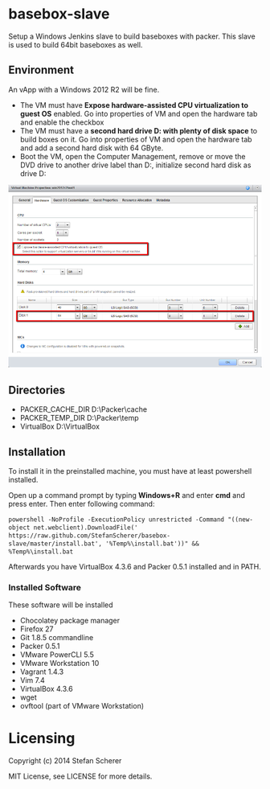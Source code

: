 # basebox-slave

Setup a Windows Jenkins slave to build baseboxes with packer.
This slave is used to build 64bit baseboxes as well.

## Environment
An vApp with a Windows 2012 R2 will be fine.
* The VM must have **Expose hardware-assisted CPU virtualization to guest OS** enabled. Go into properties of VM and open the hardware tab and enable the checkbox
* The VM must have a **second hard drive D: with plenty of disk space** to build boxes on it. Go into properties of VM and open the hardware tab and add a second hard disk with 64 GByte.
* Boot the VM, open the Computer Management, remove or move the DVD drive to another drive label than D:, initialize second hard disk as drive D:

![VM hardware settings](pics/vm-hardware-settings.png)

## Directories
* PACKER_CACHE_DIR D:\Packer\cache
* PACKER_TEMP_DIR D:\Packer\temp
* VirtualBox D:\VirtualBox

## Installation
To install it in the preinstalled machine, you must have at least powershell installed.

Open up a command prompt by typing **Windows+R** and enter **cmd** and press enter.
Then enter following command:

    powershell -NoProfile -ExecutionPolicy unrestricted -Command "((new-object net.webclient).DownloadFile(' https://raw.github.com/StefanScherer/basebox-slave/master/install.bat', '%Temp%\install.bat'))" && %Temp%\install.bat

Afterwards you have VirtualBox 4.3.6 and Packer 0.5.1 installed and in PATH.

### Installed Software
These software will be installed

* Chocolatey package manager
* Firefox 27
* Git 1.8.5 commandline
* Packer 0.5.1
* VMware PowerCLI 5.5
* VMware Workstation 10
* Vagrant 1.4.3
* Vim 7.4
* VirtualBox 4.3.6
* wget
* ovftool (part of VMware Workstation)

# Licensing
Copyright (c) 2014 Stefan Scherer

MIT License, see LICENSE for more details.
    
